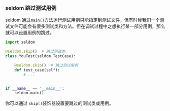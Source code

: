 ### seldom 跳过测试用例

seldom 通过`main()`方法运行测试用例只能指定到测试文件，但有时候我们一个测试文件可能会有很多测试类和方法。但在调试过程中之想执行某一部分用例，那么就可以设置用例的跳过。

```python
import seldom

@seldom.skip()  # 跳过测试类
class YouTest(seldom.TestCase):

    @seldom.skip()  # 跳过测试用例
    def test_case(self):
        # ...


if __name__ == '__main__':
    seldom.main()
```

你可以通过 `skip()`装饰器设置要跳过的测试类或用例。
